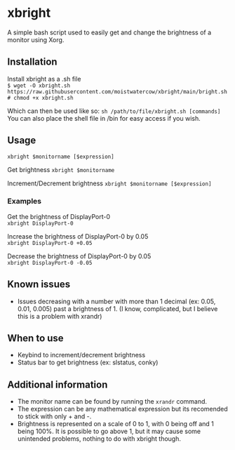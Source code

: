 # xbright
A simple bash script used to easily get and change the brightness of a monitor using Xorg.

## Installation
Install xbright as a .sh file<br>
`$ wget -O xbright.sh https://raw.githubusercontent.com/moistwatercow/xbright/main/bright.sh`<br>
`# chmod +x xbright.sh`<br>

Which can then be used like so: `sh /path/to/file/xbright.sh [commands]`<br>
You can also place the shell file in /bin for easy access if you wish.

## Usage
`xbright $monitorname [$expression]`<br>

Get brightness
`xbright $monitorname`

Increment/Decrement brightness
`xbright $monitorname [$expression]`

### Examples

Get the brightness of DisplayPort-0<br>
`xbright DisplayPort-0`

Increase the brightness of DisplayPort-0 by 0.05<br>
`xbright DisplayPort-0 +0.05`

Decrease the brightness of DisplayPort-0 by 0.05<br>
`xbright DisplayPort-0 -0.05`

## Known issues
- Issues decreasing with a number with more than 1 decimal (ex: 0.05, 0.01, 0.005) past a brightness of 1. (I know, complicated, but I believe this is a problem with xrandr)  

## When to use
- Keybind to increment/decrement brightness
- Status bar to get brightness (ex: slstatus, conky)

## Additional information
- The monitor name can be found by running the `xrandr` command.
- The expression can be any mathematical expression but its recomended to stick with only + and -.
- Brightness is represented on a scale of 0 to 1, with 0 being off and 1 being 100%. It is possible to go above 1, but it may cause some unintended problems, nothing to do with xbright though.

